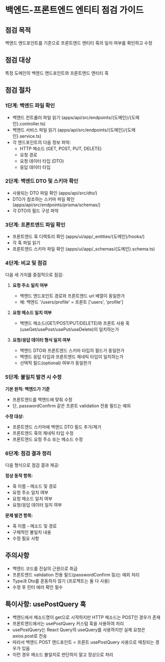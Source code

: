 # 백엔드-프론트엔드 엔티티 점검 가이드

## 점검 목적

백엔드 엔드포인트를 기준으로 프론트엔드 엔티티 훅의 일치 여부를 확인하고 수정

## 점검 대상

특정 도메인의 백엔드 엔드포인트와 프론트엔드 엔티티 훅

## 점검 절차

### 1단계: 백엔드 파일 확인

- 백엔드 컨트롤러 파일 읽기 (apps/api/src/endpoints/{도메인}/{도메인}.controller.ts)
- 백엔드 서비스 파일 읽기 (apps/api/src/endpoints/{도메인}/{도메인}.service.ts)
- 각 엔드포인트의 다음 정보 파악:
  - HTTP 메소드 (GET, POST, PUT, DELETE)
  - 요청 경로
  - 요청 데이터 타입 (DTO)
  - 응답 데이터 타입

### 2단계: 백엔드 DTO 및 스키마 확인

- 사용되는 DTO 파일 확인 (apps/api/src/dto/)
- DTO가 참조하는 스키마 파일 확인 (apps/api/src/endpoints/prisma/schemas/)
- 각 DTO의 필드 구성 파악

### 3단계: 프론트엔드 파일 확인

- 프론트엔드 훅 디렉토리 확인 (apps/ui/app/\_entities/{도메인}/hooks/)
- 각 훅 파일 읽기
- 프론트엔드 스키마 파일 확인 (apps/ui/app/\_schemas/{도메인}.schema.ts)

### 4단계: 비교 및 점검

다음 세 가지를 중점적으로 점검:

1. **요청 주소 일치 여부**

   - 백엔드 엔드포인트 경로와 프론트엔드 url 배열이 동일한가
   - 예: 백엔드 '/users/profile' = 프론트 ['users', 'profile']

2. **요청 메소드 일치 여부**

   - 백엔드 메소드(GET/POST/PUT/DELETE)와 프론트 사용 훅(useGet/usePost/usePut/useDelete)이 일치하는가

3. **요청/응답 데이터 형식 일치 여부**
   - 백엔드 DTO와 프론트엔드 스키마 타입의 필드가 동일한가
   - 백엔드 응답 타입과 프론트엔드 제네릭 타입이 일치하는가
   - 선택적 필드(optional) 여부가 동일한가

### 5단계: 불일치 발견 시 수정

**기본 원칙: 백엔드가 기준**

- 프론트엔드를 백엔드에 맞춰 수정
- 단, passwordConfirm 같은 프론트 validation 전용 필드는 예외

**수정 대상:**

- 프론트엔드 스키마에 백엔드 DTO 필드 추가/제거
- 프론트엔드 훅의 제네릭 타입 수정
- 프론트엔드 요청 주소 또는 메소드 수정

### 6단계: 점검 결과 정리

다음 형식으로 점검 결과 제공:

**정상 동작 항목:**

- 훅 이름 - 메소드 및 경로
- 요청 주소 일치 여부
- 요청 메소드 일치 여부
- 요청/응답 데이터 일치 여부

**문제 발견 항목:**

- 훅 이름 - 메소드 및 경로
- 구체적인 불일치 내용
- 수정 필요 사항

## 주의사항

- 백엔드 코드를 진실의 근원으로 취급
- 프론트엔드 validation 전용 필드(passwordConfirm 등)는 예외 처리
- Type과 Dto를 혼동하지 않기 (프로젝트는 둘 다 사용)
- 수정 후 린터 에러 확인 필수

## 특이사항: usePostQuery 훅

- 백엔드에서 메소드명이 get으로 시작하지만 HTTP 메소드는 POST인 경우가 존재
- 프론트엔드에서는 usePostQuery 커스텀 훅을 사용하여 처리
- usePostQuery는 React Query의 useQuery를 사용하지만 실제 요청은 axios.post로 전송
- 따라서 백엔드 POST 엔드포인트 = 프론트 usePostQuery 사용으로 매칭되는 경우가 있음
- 이런 경우 메소드 불일치로 판단하지 말고 정상으로 처리
